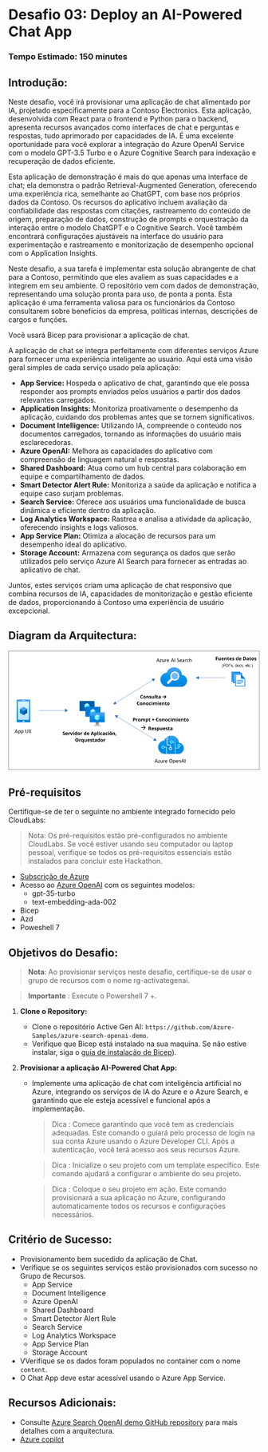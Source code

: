 # Desafio 03:  Deploy an AI-Powered Chat App

### Tempo Estimado: 150 minutes

## Introdução:

Neste desafio, você irá provisionar uma aplicação de chat alimentado por IA, projetado especificamente para a Contoso Electronics. Esta aplicação, desenvolvida com React para o frontend e Python para o backend, apresenta recursos avançados como interfaces de chat e perguntas e respostas, tudo aprimorado por capacidades de IA. É uma excelente oportunidade para você explorar a integração do Azure OpenAI Service com o modelo GPT-3.5 Turbo e o Azure Cognitive Search para indexação e recuperação de dados eficiente.

Esta aplicação de demonstração é mais do que apenas uma interface de chat; ela demonstra o padrão Retrieval-Augmented Generation, oferecendo uma experiência rica, semelhante ao ChatGPT, com base nos próprios dados da Contoso. Os recursos do aplicativo incluem avaliação da confiabilidade das respostas com citações, rastreamento do conteúdo de origem, preparação de dados, construção de prompts e orquestração da interação entre o modelo ChatGPT e o Cognitive Search. Você também encontrará configurações ajustáveis na interface do usuário para experimentação e rastreamento e monitorização de desempenho opcional com o Application Insights.

Neste desafio, a sua tarefa é implementar esta solução abrangente de chat para a Contoso, permitindo que eles avaliem as suas capacidades e a integrem em seu ambiente. O repositório vem com dados de demonstração, representando uma solução pronta para uso, de ponta a ponta. Esta aplicação é uma ferramenta valiosa para os funcionários da Contoso consultarem sobre benefícios da empresa, políticas internas, descrições de cargos e funções.

Você usará Bicep para provisionar a aplicação de chat.

A aplicação de chat se integra perfeitamente com diferentes serviços Azure para fornecer uma experiência inteligente ao usuário. Aqui está uma visão geral simples de cada serviço usado pela aplicação:

- **App Service:** Hospeda o aplicativo de chat, garantindo que ele possa responder aos prompts enviados pelos usuários a partir dos dados relevantes carregados.
- **Application Insights:** Monitoriza proativamente o desempenho da aplicação, cuidando dos problemas antes que se tornem significativos.
- **Document Intelligence:** Utilizando IA, compreende o conteúdo nos documentos carregados, tornando as informações do usuário mais esclarecedoras.
- **Azure OpenAI:** Melhora as capacidades do aplicativo com compreensão de linguagem natural e respostas.
- **Shared Dashboard:** Atua como um hub central para colaboração em equipe e compartilhamento de dados.
- **Smart Detector Alert Rule:** Monitoriza a saúde da aplicação e notifica a equipe caso surjam problemas.
- **Search Service:** Oferece aos usuários uma funcionalidade de busca dinâmica e eficiente dentro da aplicação.
- **Log Analytics Workspace:** Rastrea e analisa a atividade da aplicação, oferecendo insights e logs valiosos.
- **App Service Plan:** Otimiza a alocação de recursos para um desempenho ideal do aplicativo.
- **Storage Account:** Armazena com segurança os dados que serão utilizados pelo serviço Azure AI Search para fornecer as entradas ao aplicativo de chat.

Juntos, estes serviços criam uma aplicação de chat responsivo que combina recursos de IA, capacidades de monitorização e gestão eficiente de dados, proporcionando à Contoso uma experiência de usuário excepcional.

## Diagram da Arquitectura:

![](../media/Active-image258.png)


## Pré-requisitos

Certifique-se de ter o seguinte no ambiente integrado fornecido pelo CloudLabs:

> Nota: Os pré-requisitos estão pré-configurados no ambiente CloudLabs. Se você estiver usando seu computador ou laptop pessoal, verifique se todos os pré-requisitos essenciais estão instalados para concluir este Hackathon.


  - [Subscrição de Azure](https://azure.microsoft.com/en-us/free/)
  - Acesso ao [Azure OpenAI](https://aka.ms/oai/access) com os seguintes modelos:
    - gpt-35-turbo
    - text-embedding-ada-002
   - Bicep 
   - Azd 
   - Poweshell 7 

## Objetivos do Desafio:

> **Nota**: Ao provisionar serviços neste desafio, certifique-se de usar o grupo de recursos com o nome rg-activategenai.

> **Importante** : Execute o Powershell 7 +.

1. **Clone o Repository:**
   - Clone o repositório Active Gen AI: `https://github.com/Azure-Samples/azure-search-openai-demo`.
   - Verifique que Bicep está instalado na sua maquina. Se não estive instalar, siga o [guia de instalação de Bicep](https://learn.microsoft.com/en-us/azure/azure-resource-manager/bicep/install)).

1. **Provisionar a aplicação AI-Powered Chat App:**

    - Implemente uma aplicação de chat com inteligência artificial no Azure, integrando os serviços de IA do Azure e o Azure Search, e garantindo que ele esteja acessível e funcional após a implementação.
    
      > Dica : Comece garantindo que você tem as credenciais adequadas. Este comando o guiará pelo processo de login na sua conta Azure usando o Azure Developer CLI. Após a autenticação, você terá acesso aos seus recursos Azure.
    
      > Dica : Inicialize o seu projeto com um template específico. Este comando ajudará a configurar o ambiente do seu projeto.

      > Dica : Coloque o seu projeto em ação. Este comando provisionará a sua aplicação no Azure, configurando automaticamente todos os recursos e configurações necessários.

   <validation step="9b4373a3-2a97-40ca-8c61-f1182e5eb2ce" />

## Critério de Sucesso:

- Provisionamento bem sucedido da aplicação de Chat.
- Verifique se os seguintes serviços estão provisionados com sucesso no Grupo de Recursos.
  - App Service
  - Document Intelligence
  - Azure OpenAI
  - Shared Dashboard
  - Smart Detector Alert Rule
  - Search Service
  - Log Analytics Workspace
  - App Service Plan
  - Storage Account
- VVerifique se os dados foram populados no container com o nome `content`.
- O Chat App deve estar acessível usando o Azure App Service.

## Recursos Adicionais:

-  Consulte  [Azure Search OpenAI demo GitHub repository](https://github.com/cmendible/azure-search-openai-demo) para mais detalhes com a arquitectura.
-  [Azure copilot](https://learn.microsoft.com/en-us/azure/copilot/overview)
